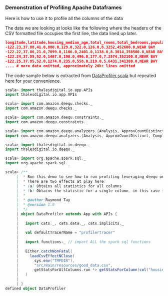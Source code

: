 
### Demonstration of Profiling Apache Dataframes

Here is how to use it to profile all the columns of the data

The data we are looking at looks like the following where the headers of the
CSV formatted file occupies the first line, the data lined up later.

```json
longitude,latitude,housing_median_age,total_rooms,total_bedrooms,population,households,median_income,median_house_value,ocean_proximity
-122.23,37.88,41.0,880.0,129.0,322.0,126.0,8.3252,452600.0,NEAR BAY
-122.22,37.86,21.0,7099.0,1106.0,2401.0,1138.0,8.3014,358500.0,NEAR BAY
-122.24,37.85,52.0,1467.0,190.0,496.0,177.0,7.2574,352100.0,NEAR BAY
-122.25,37.85,52.0,1274.0,235.0,558.0,219.0,5.6431,341300.0,NEAR BAY
.... # more data omitted, approximately 20k+ lines omitted
```

The code sample below is extracted from [DataProfiler.scala](../src/main/scala/examples/DataProfiler.scala)
but repeated here for your convenience.

```scala
scala> import thalesdigital.io.app.APIs
import thalesdigital.io.app.APIs

scala> import com.amazon.deequ.checks._
import com.amazon.deequ.checks._

scala> import com.amazon.deequ.constraints._
import com.amazon.deequ.constraints._

scala> import com.amazon.deequ.analyzers.{Analysis, ApproxCountDistinct, Completeness, Mean, Correlation, Compliance, InMemoryStateProvider, Size, DoubleValuedState}
import com.amazon.deequ.analyzers.{Analysis, ApproxCountDistinct, Completeness, Mean, Correlation, Compliance, InMemoryStateProvider, Size, DoubleValuedState}

scala> import thalesdigital.io.deequ._
import thalesdigital.io.deequ._

scala> import org.apache.spark.sql._
import org.apache.spark.sql._

scala> /**
     |  * Run this demo to see how to run profiling leveraging deequ on good datasets.
     |  * There are two effects at play here:
     |  * (a) Obtains all statistics for all columns
     |  * (b) Obtains the statistic for a single column, in this case its "housing_median_age"
     |  *
     |  * @author Raymond Tay
     |  * @version 1.0
     |  */
     | object DataProfiler extends App with APIs {
     | 
     |   import cats._, cats.data._, cats.implicits._
     | 
     |   val defaultTracerName = "profilertracer"
     | 
     |   import functions._ // import ALL the spark sql functions
     | 
     |   Either.catchNonFatal(
     |     loadCsvEffectNClose(
     |       sys.env("TMPDIR"),
     |       "src/main/resources/good_data.csv",
     |       getStatsForAllColumns.run *> getStatsForColumn(col("housing_median_age")).run )
     |   )
     | 
     | }
defined object DataProfiler
```

